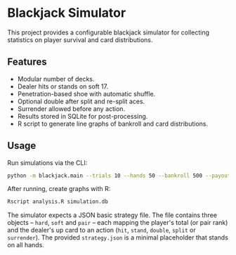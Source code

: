 # Blackjack Simulator

This project provides a configurable blackjack simulator for collecting statistics on player survival and card distributions.

## Features
- Modular number of decks.
- Dealer hits or stands on soft 17.
- Penetration-based shoe with automatic shuffle.
- Optional double after split and re-split aces.
- Surrender allowed before any action.
- Results stored in SQLite for post-processing.
- R script to generate line graphs of bankroll and card distributions.

## Usage
Run simulations via the CLI:

```bash
python -m blackjack.main --trials 10 --hands 50 --bankroll 500 --payout 1.5 --decks 6 --penetration 0.75 --strategy strategy.json --database simulation.db
```

After running, create graphs with R:

```bash
Rscript analysis.R simulation.db
```

The simulator expects a JSON basic strategy file.  The file contains three
objects – `hard`, `soft` and `pair` – each mapping the player's total (or pair
rank) and the dealer's up card to an action (`hit`, `stand`, `double`, `split`
or `surrender`).  The provided `strategy.json` is a minimal placeholder that
stands on all hands.
